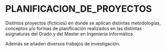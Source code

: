 # PLANIFICACION_DE_PROYECTOS
Distintos proyectos (ficticios) en donde se aplican distintas metodologías, conceptos y/o formas de planificación realizados en las distintas asignaturas del Grado y del Master en Ingeniería Informática.

Además se añaden diversos trabajos de investigación.
